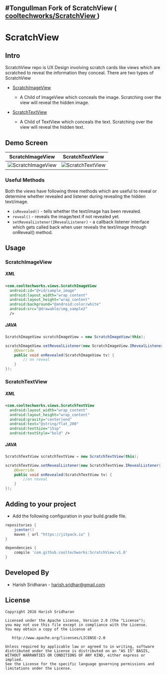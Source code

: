 #Tongullman Fork of ScratchView (<a href='https://github.com/cooltechworks/ScratchView'> cooltechworks/ScratchView </a>)
------
# ScratchView


Intro
------

ScratchView repo is UX Design involving scratch cards like views which are scratched to reveal the information they conceal. There
are two types of ScratchView 
* <a href='https://github.com/cooltechworks/ScratchView/blob/master/views/src/main/java/com/cooltechworks/views/ScratchImageView.java'> ScratchImageView </a>
    - A Child of ImageView which conceals the image. Scratching over the view will reveal the hidden image.
  
* <a href='https://github.com/cooltechworks/ScratchView/blob/master/views/src/main/java/com/cooltechworks/views/ScratchTextView.java'> ScratchTextView </a>
    - A Child of TextView which conceals the text. Scratching over the view will reveal the hidden text.
    
Demo Screen
------    

|     ScratchImageView                |        ScratchTextView              | 
| ----------------------------  | ----------------------------- | 
| ![ScratchImageView][scratch_image] | ![ScratchTextView][scratch_text]   |

### Useful Methods

Both the views have following three methods which are useful to reveal or determine whether revealed and listener during revealing the hidden text/image.

* ```isRevealed()``` - tells whether the text/image has been revealed.
* ```reveal()``` - reveals the image/text if not revealed yet.
* ```setRevealListener(IRevealListener)``` - a callback listener interface which gets called back when user reveals the text/image
through onReveal() method.

Usage
--------

### ScratchImageView

##### XML

```xml
<com.cooltechworks.views.ScratchImageView
  android:id="@+id/sample_image"
  android:layout_width="wrap_content"
  android:layout_height="wrap_content"
  android:background="@android:color/white"
  android:src="@drawable/img_sample2"
  />

```

##### JAVA

```java
ScratchImageView scratchImageView = new ScratchImageView(this);

scratchImageView.setRevealListener(new ScratchImageView.IRevealListener() {
    @Override
    public void onRevealed(ScratchImageView tv) {
        // on reveal
    }
});
```

### ScratchTextView

##### XML

```xml
<com.cooltechworks.views.ScratchTextView
  android:layout_width="wrap_content"
  android:layout_height="wrap_content"
  android:gravity="center|end"
  android:text="@string/flat_200"
  android:textSize="15sp"
  android:textStyle="bold" />

```

##### JAVA

```java
ScratchTextView scratchTextView = new ScratchTextView(this);

scratchTextView.setRevealListener(new ScratchTextView.IRevealListener() {
    @Override
    public void onRevealed(ScratchTextView tv) {
        //on reveal
    }
});
```

Adding to your project
------------------------

- Add the following configuration in your build.gradle file.

```gradle
repositories {
    jcenter()
    maven { url "https://jitpack.io" }
}

dependencies {
    compile 'com.github.cooltechworks:ScratchView:v1.0'
}
```

Developed By
------------

* Harish Sridharan - <harish.sridhar@gmail.com>


License
--------
```
Copyright 2016 Harish Sridharan

Licensed under the Apache License, Version 2.0 (the "License");
you may not use this file except in compliance with the License.
You may obtain a copy of the License at

   http://www.apache.org/licenses/LICENSE-2.0

Unless required by applicable law or agreed to in writing, software
distributed under the License is distributed on an "AS IS" BASIS,
WITHOUT WARRANTIES OR CONDITIONS OF ANY KIND, either express or implied.
See the License for the specific language governing permissions and
limitations under the License.
```


[scratch_image]:https://raw.githubusercontent.com/cooltechworks/ScratchView/2ec97c9a539d5976b68bf62ec07df8c727d72be2/screenshots/scratch_image_view_demo.gif
[scratch_text]:https://raw.githubusercontent.com/cooltechworks/ScratchView/master/screenshots/scratch_text_view_demo.gif



